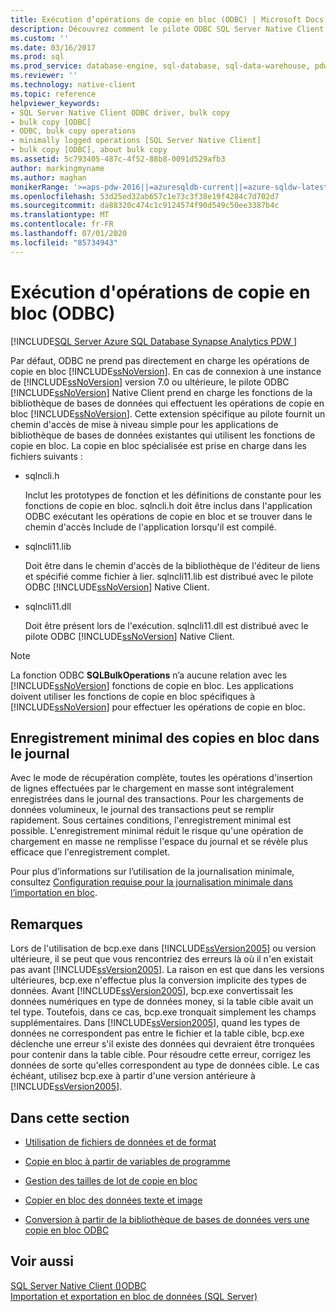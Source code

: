 ```yaml
---
title: Exécution d’opérations de copie en bloc (ODBC) | Microsoft Docs
description: Découvrez comment le pilote ODBC SQL Server Native Client prend en charge les fonctions DB-Library qui effectuent SQL Server des opérations de copie en bloc.
ms.custom: ''
ms.date: 03/16/2017
ms.prod: sql
ms.prod_service: database-engine, sql-database, sql-data-warehouse, pdw
ms.reviewer: ''
ms.technology: native-client
ms.topic: reference
helpviewer_keywords:
- SQL Server Native Client ODBC driver, bulk copy
- bulk copy [ODBC]
- ODBC, bulk copy operations
- minimally logged operations [SQL Server Native Client]
- bulk copy [ODBC], about bulk copy
ms.assetid: 5c793405-487c-4f52-88b8-0091d529afb3
author: markingmyname
ms.author: maghan
monikerRange: '>=aps-pdw-2016||=azuresqldb-current||=azure-sqldw-latest||>=sql-server-2016||=sqlallproducts-allversions||>=sql-server-linux-2017||=azuresqldb-mi-current'
ms.openlocfilehash: 53d25ed32ab657c1e73c3f38e19f4284c7d702d7
ms.sourcegitcommit: da88320c474c1c9124574f90d549c50ee3387b4c
ms.translationtype: MT
ms.contentlocale: fr-FR
ms.lasthandoff: 07/01/2020
ms.locfileid: "85734943"
---
```

# <a name="performing-bulk-copy-operations-odbc"></a>Exécution d'opérations de copie en bloc (ODBC)
[!INCLUDE[SQL Server Azure SQL Database Synapse Analytics PDW ](../../includes/applies-to-version/sql-asdb-asdbmi-asdw-pdw.md)]

  Par défaut, ODBC ne prend pas directement en charge les opérations de copie en bloc [!INCLUDE[ssNoVersion](../../includes/ssnoversion-md.md)]. En cas de connexion à une instance de [!INCLUDE[ssNoVersion](../../includes/ssnoversion-md.md)] version 7.0 ou ultérieure, le pilote ODBC [!INCLUDE[ssNoVersion](../../includes/ssnoversion-md.md)] Native Client prend en charge les fonctions de la bibliothèque de bases de données qui effectuent les opérations de copie en bloc [!INCLUDE[ssNoVersion](../../includes/ssnoversion-md.md)]. Cette extension spécifique au pilote fournit un chemin d'accès de mise à niveau simple pour les applications de bibliothèque de bases de données existantes qui utilisent les fonctions de copie en bloc. La copie en bloc spécialisée est prise en charge dans les fichiers suivants :  
  
-   sqlncli.h  
  
     Inclut les prototypes de fonction et les définitions de constante pour les fonctions de copie en bloc. sqlncli.h doit être inclus dans l'application ODBC exécutant les opérations de copie en bloc et se trouver dans le chemin d'accès Include de l'application lorsqu'il est compilé.  
  
-   sqlncli11.lib  
  
     Doit être dans le chemin d'accès de la bibliothèque de l'éditeur de liens et spécifié comme fichier à lier. sqlncli11.lib est distribué avec le pilote ODBC [!INCLUDE[ssNoVersion](../../includes/ssnoversion-md.md)] Native Client.  
  
-   sqlncli11.dll  
  
     Doit être présent lors de l'exécution. sqlncli11.dll est distribué avec le pilote ODBC [!INCLUDE[ssNoVersion](../../includes/ssnoversion-md.md)] Native Client.  
  
> [!NOTE]  
>  La fonction ODBC **SQLBulkOperations** n’a aucune relation avec les [!INCLUDE[ssNoVersion](../../includes/ssnoversion-md.md)] fonctions de copie en bloc. Les applications doivent utiliser les fonctions de copie en bloc spécifiques à [!INCLUDE[ssNoVersion](../../includes/ssnoversion-md.md)] pour effectuer les opérations de copie en bloc.  
  
## <a name="minimally-logging-bulk-copies"></a>Enregistrement minimal des copies en bloc dans le journal  
 Avec le mode de récupération complète, toutes les opérations d'insertion de lignes effectuées par le chargement en masse sont intégralement enregistrées dans le journal des transactions. Pour les chargements de données volumineux, le journal des transactions peut se remplir rapidement. Sous certaines conditions, l'enregistrement minimal est possible. L'enregistrement minimal réduit le risque qu'une opération de chargement en masse ne remplisse l'espace du journal et se révèle plus efficace que l'enregistrement complet.  
  
 Pour plus d’informations sur l’utilisation de la journalisation minimale, consultez [Configuration requise pour la journalisation minimale dans l’importation en bloc](../../relational-databases/import-export/prerequisites-for-minimal-logging-in-bulk-import.md).  
  
## <a name="remarks"></a>Remarques  
 Lors de l'utilisation de bcp.exe dans [!INCLUDE[ssVersion2005](../../includes/ssversion2005-md.md)] ou version ultérieure, il se peut que vous rencontriez des erreurs là où il n'en existait pas avant [!INCLUDE[ssVersion2005](../../includes/ssversion2005-md.md)]. La raison en est que dans les versions ultérieures, bcp.exe n'effectue plus la conversion implicite des types de données. Avant [!INCLUDE[ssVersion2005](../../includes/ssversion2005-md.md)], bcp.exe convertissait les données numériques en type de données money, si la table cible avait un tel type. Toutefois, dans ce cas, bcp.exe tronquait simplement les champs supplémentaires. Dans [!INCLUDE[ssVersion2005](../../includes/ssversion2005-md.md)], quand les types de données ne correspondent pas entre le fichier et la table cible, bcp.exe déclenche une erreur s'il existe des données qui devraient être tronquées pour contenir dans la table cible. Pour résoudre cette erreur, corrigez les données de sorte qu'elles correspondent au type de données cible. Le cas échéant, utilisez bcp.exe à partir d'une version antérieure à [!INCLUDE[ssVersion2005](../../includes/ssversion2005-md.md)].  
  
## <a name="in-this-section"></a>Dans cette section  
  
-   [Utilisation de fichiers de données et de format](../../relational-databases/native-client-odbc-bulk-copy-operations/using-data-files-and-format-files.md)  
  
-   [Copie en bloc à partir de variables de programme](../../relational-databases/native-client-odbc-bulk-copy-operations/bulk-copying-from-program-variables.md)  
  
-   [Gestion des tailles de lot de copie en bloc](../../relational-databases/native-client-odbc-bulk-copy-operations/managing-bulk-copy-batch-sizes.md)  
  
-   [Copier en bloc des données texte et image](../../relational-databases/native-client-odbc-bulk-copy-operations/bulk-copying-text-and-image-data.md)  
  
-   [Conversion à partir de la bibliothèque de bases de données vers une copie en bloc ODBC](../../relational-databases/native-client-odbc-bulk-copy-operations/converting-from-db-library-to-odbc-bulk-copy.md)  
  
## <a name="see-also"></a>Voir aussi  
 [SQL Server Native Client &#40;&#41;ODBC](../../relational-databases/native-client/odbc/sql-server-native-client-odbc.md)   
 [Importation et exportation en bloc de données &#40;SQL Server&#41;](../../relational-databases/import-export/bulk-import-and-export-of-data-sql-server.md)  
  
  
